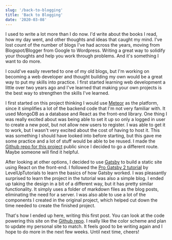 ```yaml
---
slug: '/back-to-blogging'
title: 'Back to Blogging'
date: '2020-03-08'
---
```


I used to write a lot more than I do now. I'd write about the books I read, how my day went, and other thoughts and ideas that caught my mind. I've lost count of the number of blogs I've had across the years, moving from Blogspot/Blogger from Google to Wordpress. Writing a great way to solidify your thoughts and help you work through problems. And it's something I want to do more.

I could've easily reverted to one of my old blogs, but I'm working on becoming a web developer and thought building my own would be a great way to put my skills into practice. I first started learning web development a little over two years ago and I've learned that making your own projects is the best way to strengthen the skills I've learned.

I first started on this project thinking I would use [Meteor](https://www.meteor.com/) as the platform, since it simplifies a lot of the backend code that I'm not very familiar with. It used MongoDB as a database and React as the front-end library. One thing I was really excited about was being able to set it up so only a logged in user to create a new post, but not allow new users to register. I was able to get it to work, but I wasn't very excited about the cost of having to host it. This was something I should have looked into before starting, but this gave me some practice and a lot of stuff would be able to be reused. I made the [Github repo for this project](https://github.com/wdluft/simple-meteorjs-blog) public since I decided to go a different route. Maybe someone will find it helpful.

After looking at other options, I decided to use [Gatsby](https://www.gatsbyjs.org/) to build a static site using React on the front-end. I followed the [Pro Gatsby 2 tutorial](https://www.leveluptutorials.com/tutorials/pro-gatsby-2) by LevelUpTutorials to learn the basics of how Gatsby worked. I was pleasantly surprised to learn the project in the tutorial was also a simple blog. I ended up taking the design in a bit of a different way, but it has pretty similar functionality. It simply uses a folder of markdown files as the blog posts, eliminating the need for a server. I was also able to use a lot of the components I created in the original project, which helped cut down the time needed to create the finished project.

That's how I ended up here, writing this first post. You can look at the code powering this site on the [Github repo](https://github.com/wdluft/become-by-doing-blog). I really like the color scheme and plan to update my personal site to match. It feels good to be writing again and I hope to do more in the next few weeks. Until next time, cheers!
